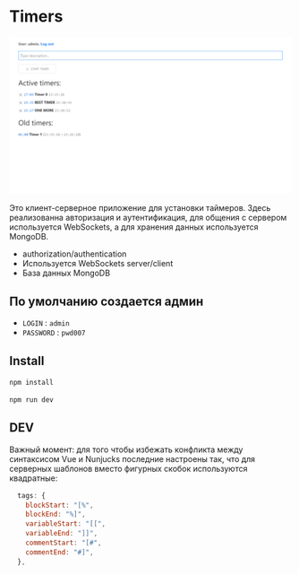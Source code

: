 # Timers

![timer](timer.png)

Это клиент-серверное приложение для установки таймеров. Здесь реализованна авторизация и аутентификация, для общения с сервером используется WebSockets, а для хранения данных используется MongoDB.

- authorization/authentication
- Используется WebSockets server/client
- База данных MongoDB

## По умолчанию создается админ

- `LOGIN` : `admin`
- `PASSWORD` : `pwd007`

## Install

```bash
npm install
```

```bash
npm run dev
```

## DEV

Важный момент: для того чтобы избежать конфликта между синтаксисом Vue и Nunjucks последние настроены так, что для серверных шаблонов вместо фигурных скобок используются квадратные:

```js
  tags: {
    blockStart: "[%",
    blockEnd: "%]",
    variableStart: "[[",
    variableEnd: "]]",
    commentStart: "[#",
    commentEnd: "#]",
  },
```

